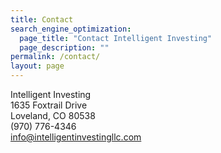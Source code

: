 ```yaml
---
title: Contact
search_engine_optimization:
  page_title: "Contact Intelligent Investing"
  page_description: ""
permalink: /contact/
layout: page
---
```



Intelligent Investing
<br>1635 Foxtrail Drive
<br>Loveland, CO 80538
<br>(970) 776-4346
<br>[info@intelligentinvestingllc.com](javascript:void(location.href='mailto:'+String.fromCharCode(105,110,102,111,64,105,110,116,101,108,108,105,103,101,110,116,105,110,118,101,115,116,105,110,103,108,108,99,46,99,111,109)))